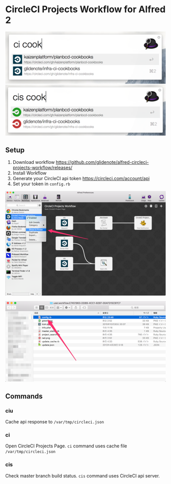 # CircleCI Projects Workflow for Alfred 2


![]( ./images/alfred-circleci-projects-workflow00.png)
![]( ./images/alfred-circleci-projects-workflow01.png)

## Setup

1. Download workflow https://github.com/glidenote/alfred-circleci-projects-workflow/releases/
1. Install Workflow
1. Generate your CircleCI api token https://circleci.com/account/api
1. Set your token in `config.rb`

![]( ./images/alfred-circleci-projects-workflow10.png)

![]( ./images/alfred-circleci-projects-workflow11.png)

## Commands

### ciu

Cache api response to `/var/tmp/circleci.json`

### ci

Open CircleCI Projects Page.
`ci` command uses cache file `/var/tmp/circleci.json`

### cis

Check master branch build status.
`cis` command uses CircleCI api server.


